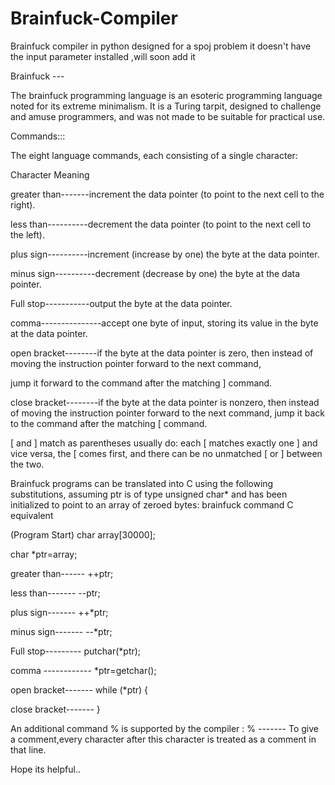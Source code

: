 Brainfuck-Compiler
==================

Brainfuck compiler in python designed for a spoj problem
it doesn't have the input parameter installed ,will soon add it

Brainfuck ---

The brainfuck programming language is an esoteric programming language noted for its extreme minimalism. 
It is a Turing tarpit, designed to challenge and amuse programmers, and was not made to be suitable for practical use.

Commands:::

The eight language commands, each consisting of a single character:

Character   Meaning

greater than-------increment the data pointer (to point to the next cell to the right).

less than----------decrement the data pointer (to point to the next cell to the left).

plus sign----------increment (increase by one) the byte at the data pointer.

minus sign----------decrement (decrease by one) the byte at the data pointer.

Full stop-----------output the byte at the data pointer.

comma---------------accept one byte of input, storing its value in the byte at the data pointer.

open bracket--------if the byte at the data pointer is zero, then instead of moving the instruction pointer forward to the next command, 

jump it forward to the command after the matching ] command.

close bracket--------if the byte at the data pointer is nonzero, then instead of moving the instruction pointer forward to the next command, jump it back to the command after the matching [ command.

[ and ] match as parentheses usually do: each [ matches exactly one ] and vice versa, the [ comes first, and there can be no unmatched [ or ] between the two.

Brainfuck programs can be translated into C using the following substitutions, assuming ptr is of type unsigned char* and has been initialized to point to an array of zeroed bytes:
brainfuck command 	C equivalent

(Program Start) 	char array[30000];

char *ptr=array;

  greater than------ ++ptr;

  less than-------   --ptr;

  plus sign-------   ++*ptr;

  minus sign-------  --*ptr;

  Full stop--------- putchar(*ptr);

  comma	------------ *ptr=getchar();

  open bracket------- while (*ptr) {

  close bracket------- }

  
An additional command % is supported by the compiler :
% ------- To give a comment,every character after this character is treated as a comment in that line.


Hope its helpful..

